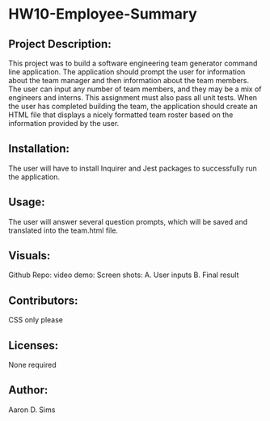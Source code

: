 # HW10-Employee-Summary

## Project Description:

This project was to build a software engineering team generator command line application. The application should prompt the user for information about the team manager and then information about the team members. The user can input any number of team members, and they may be a mix of engineers and interns. This assignment must also pass all unit tests. When the user has completed building the team, the application should create an HTML file that displays a nicely formatted team roster based on the information provided by the user.

## Installation:

The user will have to install Inquirer and Jest packages to successfully run the application.

## Usage:

The user will answer several question prompts, which will be saved and translated into the team.html file.

## Visuals:

Github Repo:
video demo:
Screen shots:
A. User inputs
B. Final result

## Contributors:

CSS only please

## Licenses:

None required

## Author:

Aaron D. Sims
